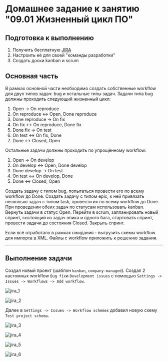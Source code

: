# Домашнее задание к занятию "09.01 Жизненный цикл ПО"

## Подготовка к выполнению

1. Получить бесплатную [JIRA](https://www.atlassian.com/ru/software/jira/free)
2. Настроить её для своей "команды разработки"
3. Создать доски kanban и scrum

## Основная часть
В рамках основной части необходимо создать собственные workflow для двух типов задач: bug и остальные типы задач. Задачи типа bug должны проходить следующий жизненный цикл:

1. Open -> On reproduce
2. On reproduce <-> Open, Done reproduce
3. Done reproduce -> On fix
4. On fix <-> On reproduce, Done fix
5. Done fix -> On test
6. On test <-> On fix, Done
7. Done <-> Closed, Open

Остальные задачи должны проходить по упрощённому workflow:

1. Open -> On develop
2. On develop <-> Open, Done develop
3. Done develop -> On test
4. On test <-> On develop, Done
5. Done <-> Closed, Open

Создать задачу с типом bug, попытаться провести его по всему workflow до Done. Создать задачу с типом epic, к ней привязать несколько задач с типом task, провести их по всему workflow до Done. При проведении обеих задач по статусам использовать kanban. Вернуть задачи в статус Open.
Перейти в scrum, запланировать новый спринт, состоящий из задач эпика и одного бага, стартовать спринт, провести задачи до состояния Closed. Закрыть спринт.

Если всё отработало в рамках ожидания - выгрузить схемы workflow для импорта в XML. Файлы с workflow приложить к решению задания.

---

## Выполнение задачи

Создал новый проект (шаблон `kanban`, `company-managed`).
Создал 2 кастомных workflow `Bug fix`и `Development issues` с помощью `Settings -> Issues -> Workflows -> Add workflow`.

![jira_1](https://user-images.githubusercontent.com/72273610/145681752-2578e903-75d2-4723-aef6-6329125e68d5.png)

![jira_2](https://user-images.githubusercontent.com/72273610/145681755-17b1ceaf-73f2-4c0b-b1dd-b3ff7eb09c57.png)

Далее в `Settings -> Issues -> Workflow schemes` добавил новую схему `Test project schema`.

![jira_3](https://user-images.githubusercontent.com/72273610/145681768-65fe157c-56e5-460f-bd4c-5f0eccb72dc8.png)

![jira_4](https://user-images.githubusercontent.com/72273610/145681780-026b1220-320d-4876-b5d3-1ebca5a79a8a.png)

![jira_5](https://user-images.githubusercontent.com/72273610/145681784-93085190-e5cd-4707-988f-68d5eb8ec473.png)

![jira_6](https://user-images.githubusercontent.com/72273610/145681788-714c6239-5867-4d77-a8d3-f2dc391fe572.png)



